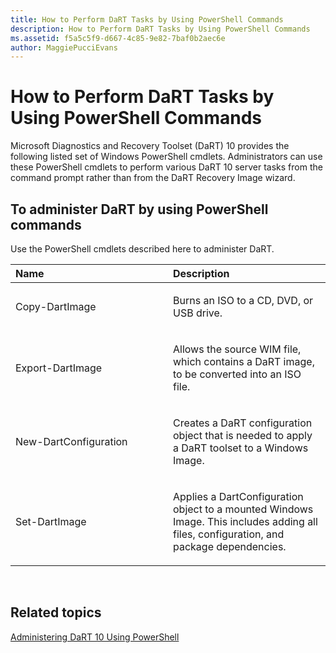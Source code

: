 ```yaml
---
title: How to Perform DaRT Tasks by Using PowerShell Commands
description: How to Perform DaRT Tasks by Using PowerShell Commands
ms.assetid: f5a5c5f9-d667-4c85-9e82-7baf0b2aec6e
author: MaggiePucciEvans
---
```


# How to Perform DaRT Tasks by Using PowerShell Commands


Microsoft Diagnostics and Recovery Toolset (DaRT) 10 provides the following listed set of Windows PowerShell cmdlets. Administrators can use these PowerShell cmdlets to perform various DaRT 10 server tasks from the command prompt rather than from the DaRT Recovery Image wizard.

## To administer DaRT by using PowerShell commands


Use the PowerShell cmdlets described here to administer DaRT.

<table>
<colgroup>
<col width="50%" />
<col width="50%" />
</colgroup>
<thead>
<tr class="header">
<th align="left">Name</th>
<th align="left">Description</th>
</tr>
</thead>
<tbody>
<tr class="odd">
<td align="left"><p>Copy-DartImage</p></td>
<td align="left"><p>Burns an ISO to a CD, DVD, or USB drive.</p></td>
</tr>
<tr class="even">
<td align="left"><p>Export-DartImage</p></td>
<td align="left"><p>Allows the source WIM file, which contains a DaRT image, to be converted into an ISO file.</p></td>
</tr>
<tr class="odd">
<td align="left"><p>New-DartConfiguration</p></td>
<td align="left"><p>Creates a DaRT configuration object that is needed to apply a DaRT toolset to a Windows Image.</p></td>
</tr>
<tr class="even">
<td align="left"><p>Set-DartImage</p></td>
<td align="left"><p>Applies a DartConfiguration object to a mounted Windows Image. This includes adding all files, configuration, and package dependencies.</p></td>
</tr>
</tbody>
</table>

 

## Related topics


[Administering DaRT 10 Using PowerShell](administering-dart-10-using-powershell.md)

 

 





